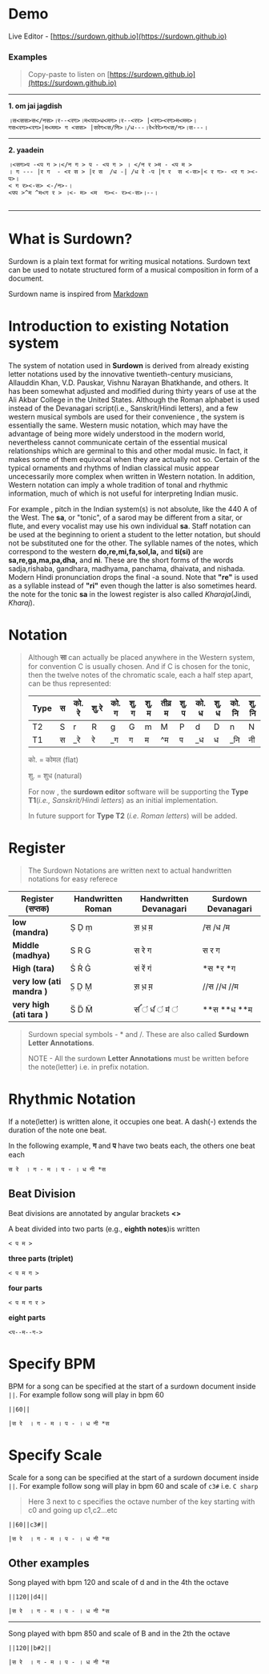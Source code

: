 Demo
=========

Live Editor - [https://surdown.github.io](https://surdown.github.io)

### Examples


> Copy-paste to listen on [https://surdown.github.io](https://surdown.github.io)
-----

**1. om jai jagdish**
```
।स<सस>स</नस>।र--<रग>।म<पप>ध<मग>।र--<रर> |<रग><रग>म<मम>।
गस<रग><रग>|म<मम> ग <सस> |सरेग<स/नि>।/ध---।रे<रेरे>ग<स/न>।स---। 
```
------

**2. yaadein**
```
।<सग>प -<प ग >।</न ग > प - <प ग > । </न र >म - <प म > 
। ग --- |र ग  - <र स > |र स  /ध -| /ध रे -प |ग र  स <-स>|< र ग>- <र ग ><-प>।
< ग र><-स> <-/न>-।
<पप >^म ^म<ग र > ।<- म> <म  ग><- र><-स>।--।


```

---------

What is Surdown?
=========

Surdown is a plain text format for writing musical notations. Surdown text
can be used to notate structured form of a musical composition in form of a document.

Surdown name is inspired from [Markdown](https://en.wikipedia.org/wiki/Markdown)


Introduction to existing Notation system
=========
The system of notation used in **Surdown** is derived from already existing letter notations used by the innovative twentieth-century musicians, Allauddin Khan, V.D. Pauskar, Vishnu Narayan Bhatkhande, and others. It has been somewhat adjusted and modified during thirty years of use at the Ali Akbar College in the United States. Although the Roman alphabet is used instead of the Devanagari script(i.e., Sanskrit/Hindi letters), and a few western musical symbols are used for their convenience , the system is essentially the same. Western music notation, which may have the advantage of being more widely understood in the modern world, nevertheless cannot communicate certain of the essential musical relationships which are germinal to this and other modal music. In fact, it makes some of them equivocal when they are actually not so. Certain of the typical ornaments and rhythms of Indian classical music appear uncecessarily more complex when written in Western notation. In addition, Western notation can imply a whole tradition of tonal and rhythmic information, much of which is not useful for interpreting Indian music.

For example , pitch in the Indian system(s) is not absolute, like the 440 A of the West. The **sa**, or "tonic", of a sarod may be different from a sitar, or flute, and every vocalist may use his own individual **sa**. Staff notation can be used at the beginning to orient a student to the letter notation, but should not be substituted one for the other. The syllable names of the notes, which correspond to the western **do,re,mi,fa,sol,la,** and **ti(si)** are **sa,re,ga,ma,pa,dha,** and **ni**. These are the short forms of the words sadja,rishaba, gandhara, madhyama, panchama, dhaivata, and nishada. Modern Hindi pronunciation drops the final -a sound. Note that **"re"** is used as a syllable instead of **"ri"** even though the latter is also sometimes heard. the note for the tonic **sa** in the lowest register is also called *Kharaja*(Jindi, *Kharaj*).


Notation
=========

> Although **सा** can actually be placed anywhere in the Western system, for convention C is usually chosen. And if C is chosen for the tonic, then the twelve notes of the chromatic scale, each a half step apart, can be thus represented:
>
>|Type|स|को. रे|शु.रे|को. ग |शु. ग|शु. म | तीव्र म|शु. प |को. ध |शु. ध|को. नि |शु. नि|
>|-|-|-|-|-|-|-|-|-|-|-|-|-|
>|T2|S|r|R|g|G|m|M|P|d|D|n|N|
>|T1|स|_रे |रे|_ग|ग|म|^म |प|_ध|ध|_नि|नी|
>
>को. = कोमल (flat)   
>
>शु. = शुध (natural)
>
> For now , the **surdown editor** software  will be supporting the **Type T1**(*i.e., Sanskrit/Hindi letters*) as an initial implementation.
>
> In future  support for **Type T2** (*i.e. Roman letters*) will be added.






Register
=========

> The Surdown Notations are written next to actual handwritten notations for easy referece


| **Register (सप्तक)**       | Handwritten Roman | Handwritten Devanagari | **Surdown Devanagari** |
|--------------------------|-------------------|------------------------|--------------------|
|**low (mandra)**          | Ṣ Ḍ ṃ             | स़ ध़ म़                  |/स /ध /म            | 
|**Middle (madhya)**       | S R G             | स रे ग                  | स र  ग              | 
|**High (tara)**           | Ṡ Ṙ Ġ             | सं रें गं                  | *स *र *ग            | 
|**very low (ati mandra )**| S̤ D̤ M̤             | स़़ ध़़ म़़                  | //स //ध //म        | 
|**very high (ati tara )** | S̈ D̈ M̈             | सऺऺऺऺ ऺ   धऺऺ ऺ  मऺ ऺ              | **स **ध **म        |

> Surdown special symbols - * and /. These are also called **Surdown Letter Annotations**.
> 
> NOTE - All the surdown **Letter Annotations** must be written before the note(letter) i.e. in prefix notation.



Rhythmic Notation
=========


If a note(letter) is written alone, it occupies one beat. A dash(-) extends the duration of the note one beat.

In the following example, **ग** and **प** have two beats each, the others one beat each

```
स रे  । ग - म । प - । ध नी *स 
```


## Beat Division

Beat divisions are annotated by angular brackets **<>**

A beat divided into two parts (e.g., **eighth notes**)is written
```
< प म >
```
**three parts (triplet)**
```
< प म ग >
```
**four parts**
```
< प म ग र >
```
**eight parts** 
```
<प--म--ग->
```

Specify BPM
=========


BPM for a song can be specified at the start of a surdown document inside `||`. For example
follow song will play in bpm 60


```
||60||

|स रे  । ग - म । प - । ध नी *स 
```

Specify Scale
=========


Scale for a song can be specified at the start of a surdown document inside `||`. For example
follow song will play in bpm 60 and scale of `c3#` i.e. `C sharp` 

> Here 3 next to c specifies the octave number of the key starting with c0 and going up c1,c2...etc



```
||60||c3#||

|स रे  । ग - म । प - । ध नी *स 
```

Other examples 
-----

Song played with bpm 120 and scale of d and in the 4th the octave
```
||120||d4||

|स रे  । ग - म । प - । ध नी *स 
```

-----

Song played with bpm 850 and scale of B and in the 2th the octave
```
||120||b#2||

|स रे  । ग - म । प - । ध नी *स 
```